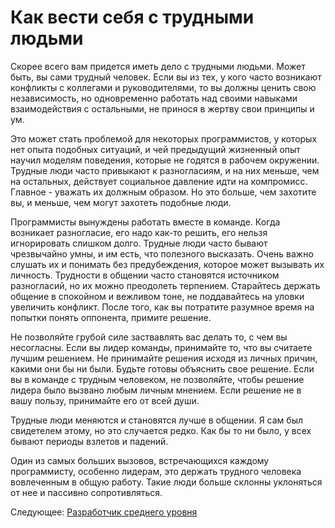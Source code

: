 # Как вести себя с трудными людьми
[//]: # (Version:1.0.0)
Скорее всего вам придется иметь дело с трудными людьми. Может быть, вы сами трудный человек. Если вы из тех, у кого часто возникают конфликты с коллегами и руководителями, то вы должны ценить свою независимость, но одновременно работать над своими навыками взаимодействия с остальными, не принося в жертву свои принципы и ум.

Это может стать проблемой для некоторых программистов, у которых нет опыта подобных ситуаций, и чей предыдущий жизненный опыт научил моделям поведения, которые не годятся в рабочем окружении. Трудные люди часто привыкают к разногласиям, и на них меньше, чем на остальных, действует социальное давление идти на компромисс. Главное - уважать их должным образом. Но это больше, чем захотите вы, и меньше, чем могут захотеть подобные люди.

Программисты вынуждены работать вместе в команде. Когда возникает разногласие, его надо как-то решить, его нельзя игнорировать слишком долго. Трудные люди часто бывают чрезвычайно умны, и им есть, что полезного высказать. Очень важно слушать их и понимать без предубеждения, которое может вызывать их личность. Трудности в общении часто становятся источником разногласий, но их можно преодолеть терпением. Старайтесь держать общение в спокойном и вежливом тоне, не поддавайтесь на уловки увеличить конфликт. После того, как вы потратите разумное время на попытки понять оппонента, примите решение.

Не позволяйте грубой силе заствавлять вас делать то, с чем вы несогласны. Если вы лидер команды, принимайте то, что вы считаете лучшим решением. Не принимайте решения исходя из личных причин, какими они бы ни были. Будьте готовы объяснить свое решение. Если вы в команде с трудным человеком, не позволяйте, чтобы решение лидера было вызвано любым личным мнением. Если решение не в вашу пользу, принимайте его от всей души.

Трудные люди меняются и становятся лучше в общении. Я сам был свидетелем этому, но это случается редко. Как бы то ни было, у всех бывают периоды взлетов и падений.

Один из самых больших вызовов, встречающихся каждому программисту, особенно лидерам, это держать трудного человека вовлеченным в общую работу. Такие люди больше склонны уклоняться от нее и пассивно сопротивляться.

Следующее: [Разработчик среднего уровня](../../2-Intermediate)
